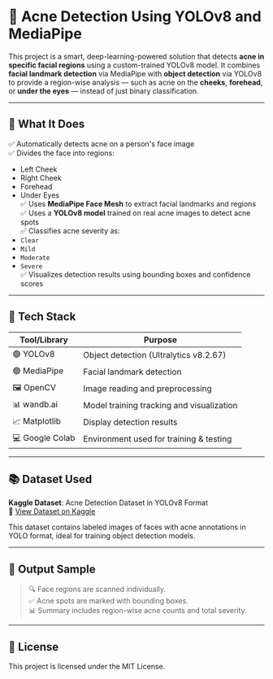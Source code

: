 # 🧴 Acne Detection Using YOLOv8 and MediaPipe

This project is a smart, deep-learning-powered solution that detects **acne in specific facial regions** using a custom-trained YOLOv8 model. It combines **facial landmark detection** via MediaPipe with **object detection** via YOLOv8 to provide a region-wise analysis — such as acne on the **cheeks**, **forehead**, or **under the eyes** — instead of just binary classification.

---

## 🧠 What It Does

✅ Automatically detects acne on a person's face image  
✅ Divides the face into regions:
- Left Cheek
- Right Cheek
- Forehead
- Under Eyes  
✅ Uses **MediaPipe Face Mesh** to extract facial landmarks and regions  
✅ Uses a **YOLOv8 model** trained on real acne images to detect acne spots  
✅ Classifies acne severity as:
- `Clear`
- `Mild`
- `Moderate`
- `Severe`  
✅ Visualizes detection results using bounding boxes and confidence scores  

---

## 🔧 Tech Stack

| Tool/Library     | Purpose                                 |
|------------------|------------------------------------------|
| 🟣 YOLOv8         | Object detection (Ultralytics v8.2.67)   |
| 🟢 MediaPipe      | Facial landmark detection                |
| 🖼️ OpenCV         | Image reading and preprocessing          |
| 📊 wandb.ai       | Model training tracking and visualization |
| 📈 Matplotlib     | Display detection results                |
| 💻 Google Colab   | Environment used for training & testing  |

---

## 📚 Dataset Used

**Kaggle Dataset**: Acne Detection Dataset in YOLOv8 Format  
📎 [View Dataset on Kaggle](https://www.kaggle.com/datasets/osmankagankurnaz/acne-dataset-in-yolov8-format)

This dataset contains labeled images of faces with acne annotations in YOLO format, ideal for training object detection models.

---

## 📸 Output Sample

> 🔍 Face regions are scanned individually.  
> ✅ Acne spots are marked with bounding boxes.  
> 📊 Summary includes region-wise acne counts and total severity.


---


## 📄 License

This project is licensed under the MIT License.
